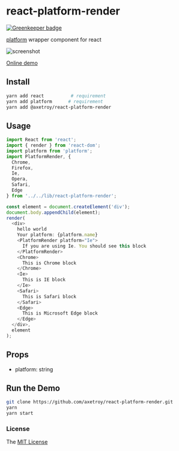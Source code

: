# react-platform-render

[![Greenkeeper badge](https://badges.greenkeeper.io/axetroy/react-platform-render.svg)](https://greenkeeper.io/)

[platform](https://github.com/bestiejs/platform.js) wrapper component for react

![screenshot](https://github.com/axetroy/react-platform-render/raw/master/screenshot.PNG)

[Online demo](https://axetroy.github.io/react-platform-render/)

## Install

```bash
yarn add react          # requirement
yarn add platform      # requirement
yarn add @axetroy/react-platform-render
```

## Usage

```javascript
import React from 'react';
import { render } from 'react-dom';
import platform from 'platform';
import PlatformRender, {
  Chrome,
  Firefox,
  Ie,
  Opera,
  Safari,
  Edge
} from '../../lib/react-platform-render';

const element = document.createElement('div');
document.body.appendChild(element);
render(
  <div>
    hello world
    Your platform: {platform.name}
    <PlatformRender platform="Ie">
      If you are using Ie. You should see this block
    </PlatformRender>
    <Chrome>
      This is Chrome block
    </Chrome>
    <Ie>
      This is IE block
    </Ie>
    <Safari>
      This is Safari block
    </Safari>
    <Edge>
      This is Microsoft Edge block
    </Edge>
  </div>,
  element
);

```

## Props

- platform: string
    
## Run the Demo

```bash
git clone https://github.com/axetroy/react-platform-render.git
yarn
yarn start
```

### License

The [MIT License](https://github.com/axetroy/react-platform-render/blob/master/LICENSE)
